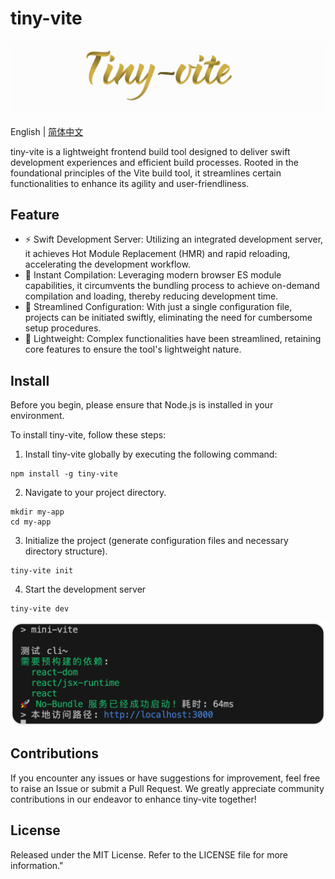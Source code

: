 # tiny-vite

<img src="./assets/logo.png" />

English | <a href="./README-zh_CN.md">简体中文</a>

tiny-vite is a lightweight frontend build tool designed to deliver swift development experiences and efficient build processes. Rooted in the foundational principles of the Vite build tool, it streamlines certain functionalities to enhance its agility and user-friendliness.

## Feature

- ⚡️ Swift Development Server: Utilizing an integrated development server, it achieves Hot Module Replacement (HMR) and rapid reloading, accelerating the development workflow.
- 🚀 Instant Compilation: Leveraging modern browser ES module capabilities, it circumvents the bundling process to achieve on-demand compilation and loading, thereby reducing development time.
- 📝 Streamlined Configuration: With just a single configuration file, projects can be initiated swiftly, eliminating the need for cumbersome setup procedures.
- 🎉 Lightweight: Complex functionalities have been streamlined, retaining core features to ensure the tool's lightweight nature.

## Install

Before you begin, please ensure that Node.js is installed in your environment.

To install tiny-vite, follow these steps:

1. Install tiny-vite globally by executing the following command:

```shell
npm install -g tiny-vite
```

2. Navigate to your project directory.

```shell
mkdir my-app
cd my-app
```

3. Initialize the project (generate configuration files and necessary directory structure).

```shell
tiny-vite init
```

4. Start the development server

```shell
tiny-vite dev
```

![](/assets/dev.png)

## Contributions

If you encounter any issues or have suggestions for improvement, feel free to raise an Issue or submit a Pull Request. We greatly appreciate community contributions in our endeavor to enhance tiny-vite together!

## License

Released under the MIT License. Refer to the LICENSE file for more information."
